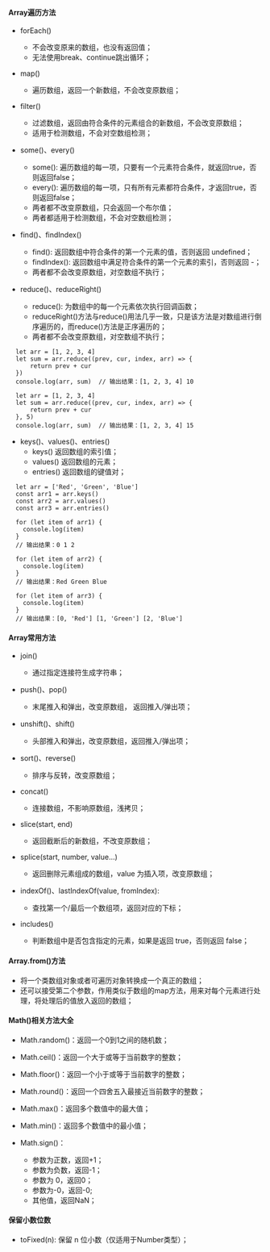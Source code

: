 #### Array遍历方法

- forEach()
  - 不会改变原来的数组，也没有返回值；
  - 无法使用break、continue跳出循环；

- map()
  - 遍历数组，返回一个新数组，不会改变原数组；

- filter()
  - 过滤数组，返回由符合条件的元素组合的新数组，不会改变原数组；
  - 适用于检测数组，不会对空数组检测；

- some()、every()
  - some(): 遍历数组的每一项，只要有一个元素符合条件，就返回true，否则返回false；
  - every(): 遍历数组的每一项，只有所有元素都符合条件，才返回true，否则返回false；
  - 两者都不改变原数组，只会返回一个布尔值；
  - 两者都适用于检测数组，不会对空数组检测；

- find()、findIndex()
  - find(): 返回数组中符合条件的第一个元素的值，否则返回 undefined；
  - findIndex(): 返回数组中满足符合条件的第一个元素的索引，否则返回 -；
  - 两者都不会改变原数组，对空数组不执行；

- reduce()、reduceRight()
  - reduce(): 为数组中的每一个元素依次执行回调函数；
  - reduceRight()方法与reduce()用法几乎一致，只是该方法是对数组进行倒序遍历的，而reduce()方法是正序遍历的；
  - 两者都不会改变原数组，对空数组不执行；
```
  let arr = [1, 2, 3, 4]
  let sum = arr.reduce((prev, cur, index, arr) => {
      return prev + cur
  })  
  console.log(arr, sum)  // 输出结果：[1, 2, 3, 4] 10

  let arr = [1, 2, 3, 4]
  let sum = arr.reduce((prev, cur, index, arr) => {
      return prev + cur
  }, 5)  
  console.log(arr, sum)  // 输出结果：[1, 2, 3, 4] 15
```

- keys()、values()、entries()
  - keys() 返回数组的索引值；
  - values() 返回数组的元素；
  - entries() 返回数组的键值对；
```
  let arr = ['Red', 'Green', 'Blue']
  const arr1 = arr.keys()
  const arr2 = arr.values() 
  const arr3 = arr.entries() 

  for (let item of arr1) {
    console.log(item)
  }
  // 输出结果：0 1 2 

  for (let item of arr2) {
    console.log(item)
  }
  // 输出结果：Red Green Blue

  for (let item of arr3) {
    console.log(item)
  }
  // 输出结果：[0, 'Red'] [1, 'Green'] [2, 'Blue']
```

#### Array常用方法

- join()
  - 通过指定连接符生成字符串；

- push()、pop()
  - 末尾推入和弹出，改变原数组， 返回推入/弹出项；

- unshift()、shift()
  - 头部推入和弹出，改变原数组，返回推入/弹出项；

- sort()、reverse()
  - 排序与反转，改变原数组；

- concat()
  - 连接数组，不影响原数组，浅拷贝；

- slice(start, end)
  - 返回截断后的新数组，不改变原数组；

- splice(start, number, value...)
  - 返回删除元素组成的数组，value 为插入项，改变原数组；

- indexOf()、lastIndexOf(value, fromIndex):
  - 查找第一个/最后一个数组项，返回对应的下标；

- includes()
  - 判断数组中是否包含指定的元素，如果是返回 true，否则返回 false；

#### Array.from()方法

- 将一个类数组对象或者可遍历对象转换成一个真正的数组；
- 还可以接受第二个参数，作用类似于数组的map方法，用来对每个元素进行处理，将处理后的值放入返回的数组；

#### Math()相关方法大全

- Math.random()：返回一个0到1之间的随机数；
- Math.ceil()：返回一个大于或等于当前数字的整数；
- Math.floor()：返回一个小于或等于当前数字的整数；
- Math.round()：返回一个四舍五入最接近当前数字的整数；

- Math.max()：返回多个数值中的最大值；
- Math.min()：返回多个数值中的最小值；

- Math.sign()：
  - 参数为正数，返回+1；
  - 参数为负数，返回-1；
  - 参数为 0，返回0；
  - 参数为-0，返回-0;
  - 其他值，返回NaN；

#### 保留小数位数

- toFixed(n): 保留 n 位小数（仅适用于Number类型）；
